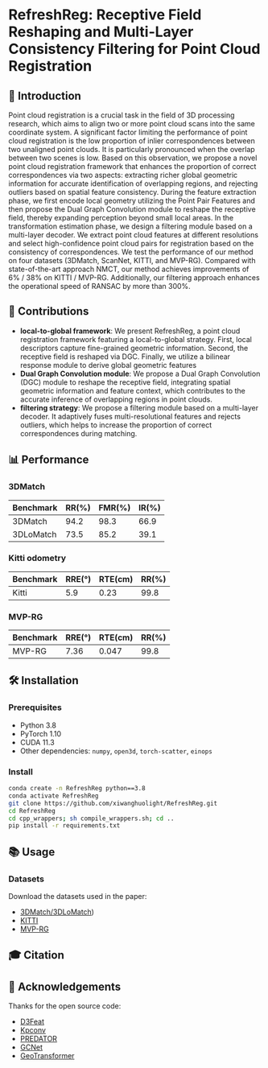 # RefreshReg: Receptive Field Reshaping and Multi-Layer Consistency Filtering for Point Cloud Registration



## 🌟 Introduction

Point cloud registration is a crucial task in the field of 3D processing research, which aims to align two or more point cloud scans into the same coordinate system. A significant factor limiting the performance of point cloud registration is the low proportion of inlier correspondences between two unaligned point clouds. It is particularly pronounced when the overlap between two scenes is low. Based on this observation, we propose a novel point cloud registration framework that enhances the proportion of correct correspondences via two aspects: extracting richer global geometric information for accurate identification of overlapping regions, and rejecting outliers based on spatial feature consistency. During the feature extraction phase, we first encode local geometry utilizing the Point Pair Features and then propose the Dual Graph Convolution module to reshape the receptive field, thereby expanding perception beyond small local areas. In the transformation estimation phase, we design a filtering module based on a multi-layer decoder. We extract point cloud features at different resolutions and select high-confidence point cloud pairs for registration based on the consistency of correspondences. We test the performance of our method on four datasets (3DMatch, ScanNet, KITTI, and MVP-RG). Compared with state-of-the-art approach NMCT, our method achieves improvements of 6% / 38% on KITTI / MVP-RG. Additionally, our filtering approach enhances the operational speed of RANSAC by more than 300%.

## 🚀 Contributions

- **local-to-global framework**: We present RefreshReg, a point cloud registration framework featuring a local-to-global strategy. First, local descriptors capture fine-grained geometric information. Second, the receptive field is reshaped via DGC. Finally, we utilize a bilinear response module to derive global geometric features
- **Dual Graph Convolution module**: We propose a Dual Graph Convolution (DGC) module to reshape the receptive field, integrating spatial geometric information and feature context, which contributes to the accurate inference of overlapping regions in point clouds.
- **filtering strategy**: We propose a filtering module based on a multi-layer decoder. It adaptively fuses multi-resolutional features and rejects outliers, which helps to increase the proportion of correct correspondences during matching.

## 📊 Performance

### 3DMatch
| Benchmark |   RR(%)  |  FMR(%)  |   IR(%)  |
|---------- |-------|-------|-------|
| 3DMatch   | 94.2 | 98.3 | 66.9 |
| 3DLoMatch | 73.5 | 85.2 | 39.1 |

### Kitti odometry
| Benchmark | RRE(°) | RTE(cm)  |  RR(%)  |
|---------- |-----|------|------|
|   Kitti   | 5.9 | 0.23 | 99.8|

### MVP-RG
| Benchmark | RRE(°) | RTE(cm)  |  RR(%)  |
|---------- |-----|------|------|
|   MVP-RG   | 7.36 | 0.047 | 99.8|


## 🛠️ Installation

### Prerequisites
- Python 3.8
- PyTorch 1.10
- CUDA 11.3
- Other dependencies: `numpy`, `open3d`, `torch-scatter`, `einops`

### Install
```bash
conda create -n RefreshReg python==3.8
conda activate RefreshReg
git clone https://github.com/xiwanghuolight/RefreshReg.git
cd RefreshReg
cd cpp_wrappers; sh compile_wrappers.sh; cd ..
pip install -r requirements.txt
```

## 📚 Usage

### Datasets
Download the datasets used in the paper:
- [3DMatch/3DLoMatch](https://github.com/prs-eth/OverlapPredator))
- [KITTI](https://www.cvlibs.net/datasets/kitti/eval_odometry.php)
- [MVP-RG](https://mvp-dataset.github.io/MVP/Registration.html)

## 🎓 Citation

## 🙏 Acknowledgements

Thanks for the open source code:
- [D3Feat](https://github.com/XuyangBai/D3Feat.pytorch)
- [Kpconv](https://github.com/HuguesTHOMAS/KPConv-PyTorch)
- [PREDATOR](https://github.com/prs-eth/OverlapPredator)
- [GCNet](https://github.com/zhulf0804/GCNet)
- [GeoTransformer](https://github.com/qinzheng93/GeoTransformer)
